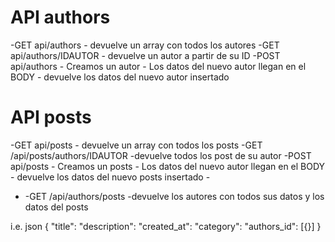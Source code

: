 # API authors
-GET api/authors
    - devuelve un array con todos los autores
-GET api/authors/IDAUTOR
    - devuelve un autor a partir de su ID
-POST api/authors
    - Creamos un autor
    - Los datos del nuevo autor llegan en el BODY
    - devuelve los datos del nuevo autor insertado


# API posts
-GET api/posts
    - devuelve un array con todos los posts
-GET /api/posts/authors/IDAUTOR
    -devuelve todos los post de su autor
-POST api/posts
    - Creamos un posts
    - Los datos del nuevo autor llegan en el BODY
    - devuelve los datos del nuevo posts insertado
    - 
- -GET /api/authors/posts
    -devuelve los autores con todos sus datos y los datos del posts

i.e. json
{
    "title":
    "description":
    "created_at":
    "category":
    "authors_id": [{}]
}
